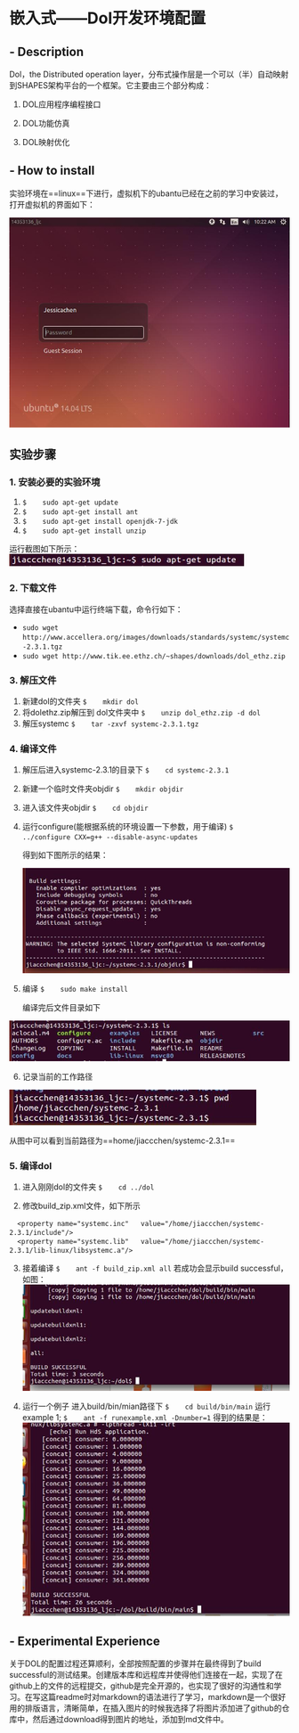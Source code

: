 # 嵌入式——Dol开发环境配置

## - Description
   Dol，the Distributed operation layer，分布式操作层是一个可以（半）自动映射到SHAPES架构平台的一个框架。它主要由三个部分构成：
  
 1. DOL应用程序编程接口
    
 2. DOL功能仿真

 3. DOL映射优化
    
## - How to install

实验环境在==linux==下进行，虚拟机下的ubantu已经在之前的学习中安装过，打开虚拟机的界面如下：

![虚拟机界面][1]

## 实验步骤
### 1. 安装必要的实验环境

 1. ```$	sudo apt-get update```
 2. ```$	sudo apt-get install ant```
 3. ```$ 	sudo apt-get install openjdk-7-jdk```
 4. ```$	sudo apt-get install unzip```

运行截图如下所示： ![安装指令截取][2]
  
### 2. 下载文件

选择直接在ubantu中运行终端下载，命令行如下：

 - ```sudo wget http://www.accellera.org/images/downloads/standards/systemc/systemc-2.3.1.tgz ```
 - ```sudo wget http://www.tik.ee.ethz.ch/~shapes/downloads/dol_ethz.zip ```

### 3. 解压文件

 1. 新建dol的文件夹
    ```$	mkdir dol```
 2. 将dolethz.zip解压到 dol文件夹中
    ```$	unzip dol_ethz.zip -d dol```
 3. 解压systemc
    ```$	tar -zxvf systemc-2.3.1.tgz```

### 4. 编译文件

 1. 解压后进入systemc-2.3.1的目录下
    ```$	cd systemc-2.3.1```

 2. 新建一个临时文件夹objdir
    ```$	mkdir objdir```

 3. 进入该文件夹objdir
    ```$	cd objdir```

 4. 运行configure(能根据系统的环境设置一下参数，用于编译)
    ```$	../configure CXX=g++ --disable-async-updates```
    
    得到如下图所示的结果：

    ![configure的结果][3]

 5. 编译
    ```$	sudo make install```
    
    编译完后文件目录如下
    
![编译后的目录][4]

 6. 记录当前的工作路径
    
![pwd 工作路径][5]

从图中可以看到当前路径为==home/jiaccchen/systemc-2.3.1==

### 5. 编译dol

 1. 进入刚刚dol的文件夹
    ```$	cd ../dol```

 2. 修改build_zip.xml文件，如下所示

```markdown?linenums
  <property name="systemc.inc"   value="/home/jiaccchen/systemc-2.3.1/include"/>
  <property name="systemc.lib"   value="/home/jiaccchen/systemc-2.3.1/lib-linux/libsystemc.a"/>
```

 3. 接着编译
    ```$	ant -f build_zip.xml all```
    若成功会显示build successful，如图：
    ![编译成功][6]
 
4. 运行一个例子
    进入build/bin/mian路径下
    ```$	cd build/bin/main```
    运行example 1;
    ```$	ant -f runexample.xml -Dnumber=1```
    得到的结果是：
    ![测试结果][7]


## - Experimental Experience

关于DOL的配置过程还算顺利，全部按照配置的步骤并在最终得到了build successful的测试结果。创建版本库和远程库并使得他们连接在一起，实现了在github上的文件的远程提交，github是完全开源的，也实现了很好的沟通性和学习。在写这篇readme时对markdown的语法进行了学习，markdown是一个很好用的排版语言，清晰简单，在插入图片的时候我选择了将图片添加进了github的仓库中，然后通过download得到图片的地址，添加到md文件中。
  

  [1]: https://raw.githubusercontent.com/jiaccchen/ES2016_14353136/master/image/0.jpg
  [2]: https://raw.githubusercontent.com/jiaccchen/ES2016_14353136/master/image/1.jpg
  [3]: https://raw.githubusercontent.com/jiaccchen/ES2016_14353136/master/image/2.jpg
  [4]: https://raw.githubusercontent.com/jiaccchen/ES2016_14353136/master/image/3.jpg
  [5]: https://raw.githubusercontent.com/jiaccchen/ES2016_14353136/master/image/4.jpg
  [6]: https://raw.githubusercontent.com/jiaccchen/ES2016_14353136/master/image/5.jpg
  [7]: https://raw.githubusercontent.com/jiaccchen/ES2016_14353136/master/image/6.jpg